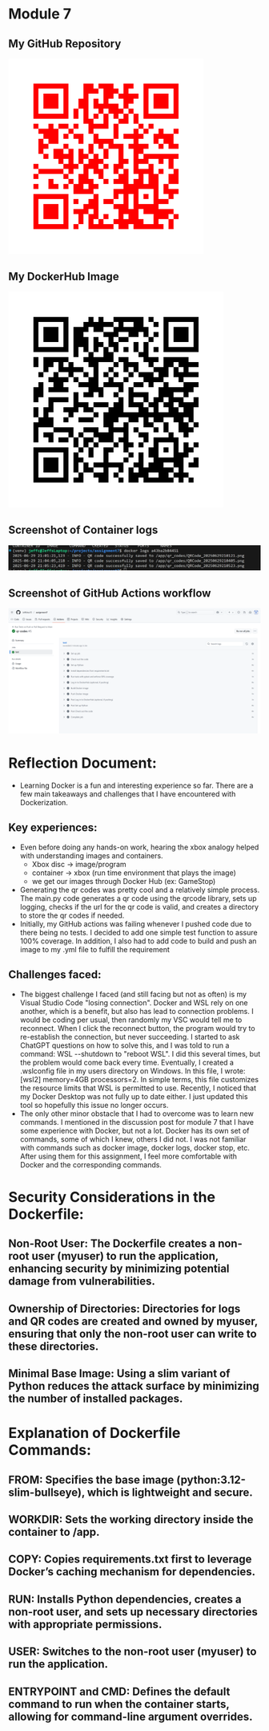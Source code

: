 # Module 7

## My GitHub Repository
![GitHub Repo](qr_codes/QRCode_20250629210121.png "My QR Code Link")

## My DockerHub Image

![Docker QR Image](/qr_codes/QRCode_20250629205811.png "My QR Code Link")

## Screenshot of Container logs
![Container logs](/screenshots/screenshot%20of%20docker%20logs.png)

## Screenshot of GitHub Actions workflow
![GitHub Actions](/screenshots/screenshot%20of%20successful%20github%20actions.png)


# Reflection Document:
- Learning Docker is a fun and interesting experience so far. There are a few main takeaways and challenges that I have encountered with Dockerization.

## Key experiences:
- Even before doing any hands-on work, hearing the xbox analogy helped with understanding images and containers.
    - Xbox disc -> image/program
    - container -> xbox (run time environment that plays the image)
    - we get our images through Docker Hub (ex: GameStop)
- Generating the qr codes was pretty cool and a relatively simple process. The main.py code generates a qr code using the qrcode library, sets up logging, checks if the url for the qr code is valid, and creates a directory to store the qr codes if needed.
- Initially, my GitHub actions was failing whenever I pushed code due to there being no tests. I decided to add one simple test function to assure 100% coverage. In addition, I also had to add code to build and push an image to my .yml file to fulfill the requirement

## Challenges faced:
- The biggest challenge I faced (and still facing but not as often) is my Visual Studio Code "losing connection". Docker and WSL rely on one another, which is a benefit, but also has lead to connection problems. I would be coding per usual, then randomly my VSC would tell me to reconnect. When I click the reconnect button, the program would try to re-establish the connection, but never succeeding. I started to ask ChatGPT questions on how to solve this, and I was told to run a command: WSL --shutdown to "reboot WSL". I did this several times, but the problem would come back every time. Eventually, I created a .wslconfig file in my users directory on Windows. In this file, I wrote: [wsl2] memory=4GB processors=2. In simple terms, this file customizes the resource limits that WSL is permitted to use. Recently, I noticed that my Docker Desktop was not fully up to date either. I just updated this tool so hopefully this issue no longer occurs.
- The only other minor obstacle that I had to overcome was to learn new commands. I mentioned in the discussion post for module 7 that I have some experience with Docker, but not a lot. Docker has its own set of commands, some of which I knew, others I did not. I was not familiar with commands such as docker image, docker logs, docker stop, etc. After using them for this assignment, I feel more comfortable with Docker and the corresponding commands.



# Security Considerations in the Dockerfile:

## Non-Root User: The Dockerfile creates a non-root user (myuser) to run the application, enhancing security by minimizing potential damage from vulnerabilities.

## Ownership of Directories: Directories for logs and QR codes are created and owned by myuser, ensuring that only the non-root user can write to these directories.

## Minimal Base Image: Using a slim variant of Python reduces the attack surface by minimizing the number of installed packages.


# Explanation of Dockerfile Commands:

## FROM: Specifies the base image (python:3.12-slim-bullseye), which is lightweight and secure.
## WORKDIR: Sets the working directory inside the container to /app.
## COPY: Copies requirements.txt first to leverage Docker’s caching mechanism for dependencies.
## RUN: Installs Python dependencies, creates a non-root user, and sets up necessary directories with appropriate permissions.
## USER: Switches to the non-root user (myuser) to run the application.
## ENTRYPOINT and CMD: Defines the default command to run when the container starts, allowing for command-line argument overrides.